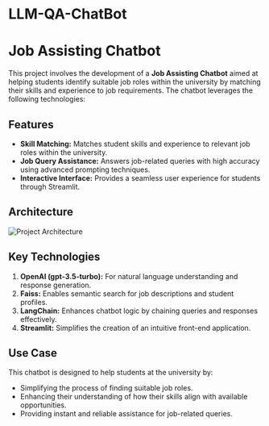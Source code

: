 # LLM-QA-ChatBot

# Job Assisting Chatbot

This project involves the development of a **Job Assisting Chatbot** aimed at helping students identify suitable job roles within the university by matching their skills and experience to job requirements. The chatbot leverages the following technologies:

## Features
- **Skill Matching:** Matches student skills and experience to relevant job roles within the university.
- **Job Query Assistance:** Answers job-related queries with high accuracy using advanced prompting techniques.
- **Interactive Interface:** Provides a seamless user experience for students through Streamlit.

## Architecture
![Project Architecture](RAG_Architecture.png)

## Key Technologies
1. **OpenAI (gpt-3.5-turbo):** For natural language understanding and response generation.
2. **Faiss:** Enables semantic search for job descriptions and student profiles.
3. **LangChain:** Enhances chatbot logic by chaining queries and responses effectively.
4. **Streamlit:** Simplifies the creation of an intuitive front-end application.

## Use Case
This chatbot is designed to help students at the university by:
- Simplifying the process of finding suitable job roles.
- Enhancing their understanding of how their skills align with available opportunities.
- Providing instant and reliable assistance for job-related queries.
